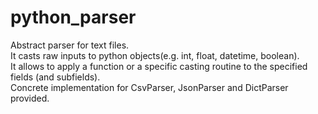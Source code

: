 # python_parser
Abstract parser for text files. <br />
It casts raw inputs to python objects(e.g. int, float, datetime, boolean).<br />
It allows to apply a function or a specific casting routine to the specified fields (and subfields). <br />
Concrete implementation for CsvParser, JsonParser and DictParser provided. <br />
